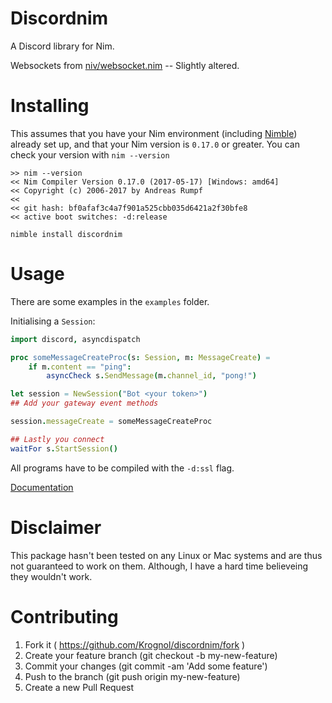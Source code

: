 # Discordnim

A Discord library for Nim. 

Websockets from [niv/websocket.nim](https://github.com/niv/websocket.nim) -- Slightly altered.

# Installing

This assumes that you have your Nim environment (including [Nimble](https://github.com/nim-lang/nimble)) already set up, and that your Nim version is `0.17.0` or greater.
You can check your version with `nim --version`

```
>> nim --version
<< Nim Compiler Version 0.17.0 (2017-05-17) [Windows: amd64]
<< Copyright (c) 2006-2017 by Andreas Rumpf
<< 
<< git hash: bf0afaf3c4a7f901a525cbb035d6421a2f30bfe8
<< active boot switches: -d:release
```

`nimble install discordnim`

# Usage

There are some examples in the `examples` folder.


Initialising a `Session`:

```nim
import discord, asyncdispatch

proc someMessageCreateProc(s: Session, m: MessageCreate) =
    if m.content == "ping":
        asyncCheck s.SendMessage(m.channel_id, "pong!")

let session = NewSession("Bot <your token>")
## Add your gateway event methods

session.messageCreate = someMessageCreateProc

## Lastly you connect 
waitFor s.StartSession()
```

All programs have to be compiled with the `-d:ssl` flag.

[Documentation](https://krognol.github.io/discordnim/)

# Disclaimer

This package hasn't been tested on any Linux or Mac systems and are thus not guaranteed to work on them. Although, I have a hard time believeing they wouldn't work.

# Contributing

1. Fork it ( https://github.com/Krognol/discordnim/fork )
2. Create your feature branch (git checkout -b my-new-feature)
3. Commit your changes (git commit -am 'Add some feature')
4. Push to the branch (git push origin my-new-feature)
5. Create a new Pull Request